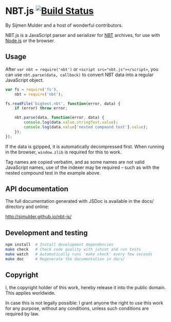 NBT.js [![Build Status](https://travis-ci.org/sjmulder/nbt-js.png?branch=master)](https://travis-ci.org/sjmulder/nbt-js)
======

By Sijmen Mulder and a host of wonderful contributors.

NBT.js is a JavaScript parser and serializer for [NBT](http://wiki.vg/NBT)
archives, for use with [Node.js](http://nodejs.org/) or the browser.


Usage
-----

After `var nbt = require('nbt')` or `<script src="nbt.js"></script>`, you can
use `nbt.parse(data, callback)` to convert NBT data into a regular JavaScript
object.

```js
var fs = require('fs'),
    nbt = require('nbt');

fs.readFile('bigtest.nbt', function(error, data) {
    if (error) throw error;

    nbt.parse(data, function(error, data) {
        console.log(data.value.stringTest.value);
        console.log(data.value['nested compound test'].value);
    });
});
```

If the data is gzipped, it is automatically decompressed first. When running
in the browser, `window.zlib` is required for this to work.

Tag names are copied verbatim, and as some names are not valid JavaScript
names, use of the indexer may be required – such as with the nested
compound test in the example above.


API documentation
-----------------

The full documentation generated with JSDoc is available in the docs/
directory and online:

http://sjmulder.github.io/nbt-js/


Development and testing
-----------------------

```bash
npm install  # Install development dependencies
make check   # Check code quality with jshint and run tests
make watch   # Automatically runs 'make check' every few seconds
make doc     # Regenerate the documentation in docs/
```

Copyright
---------

I, the copyright holder of this work, hereby release it into the public
domain. This applies worldwide.

In case this is not legally possible: I grant anyone the right to use this
work for any purpose, without any conditions, unless such conditions are
required by law.
